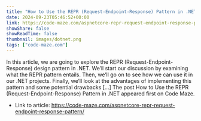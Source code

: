 ```yaml
---
title: "How to Use the REPR (Request-Endpoint-Response) Pattern in .NET"
date: 2024-09-23T05:46:52+00:00
link: https://code-maze.com/aspnetcore-repr-request-endpoint-response-pattern/
showShare: false
showReadTime: false
thumbnail: images/dotnet.png
tags: ["code-maze.com"]
---
```

In this article, we are going to explore the REPR (Request-Endpoint-Response) design pattern in .NET. We’ll start our discussion by examining what the REPR pattern entails. Then, we’ll go on to see how we can use it in our .NET projects. Finally, we’ll look at the advantages of implementing this pattern and some potential drawbacks […]
The post How to Use the REPR (Request-Endpoint-Response) Pattern in .NET appeared first on Code Maze.

- Link to article: https://code-maze.com/aspnetcore-repr-request-endpoint-response-pattern/